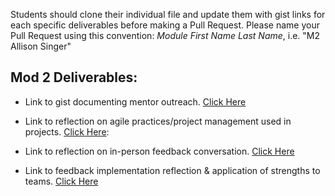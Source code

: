 Students should clone their individual file and update them with gist links for each specific deliverables before making a Pull Request. Please name your Pull Request using this convention: *Module First Name Last Name*, i.e. "M2 Allison Singer"

## Mod 2 Deliverables:
* Link to gist documenting mentor outreach. [Click Here](https://gist.github.com/danalvarez5280/3d5c8f2a5ddcac7cdb450227daadab25)

* Link to reflection on agile practices/project management used in projects. [Click Here](https://gist.github.com/danalvarez5280/d2357f0fd4282875ff64d1795490f75a):

* Link to reflection on in-person feedback conversation. [Click Here](https://gist.github.com/danalvarez5280/9cabbb4ccf7c8bc509818663069f6a8d)

* Link to feedback implementation reflection & application of strengths to teams. [Click Here](https://gist.github.com/danalvarez5280/d26aa130029e7ac12cb3517c213bcf16)

